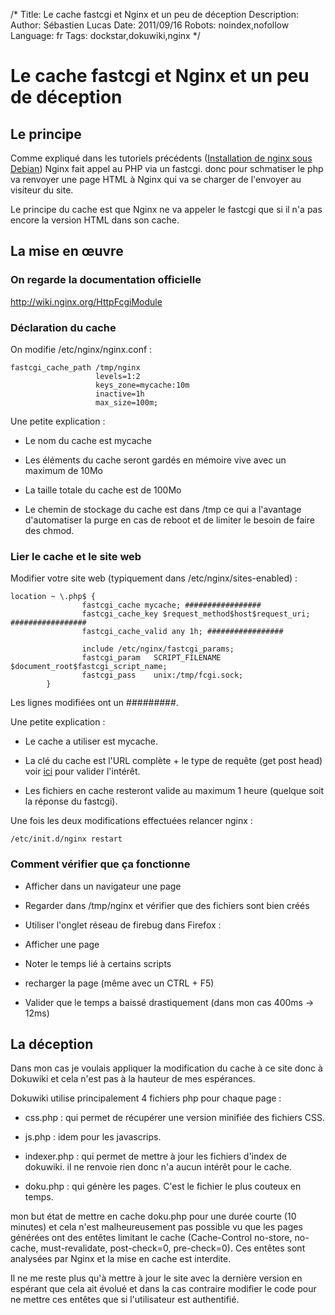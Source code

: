 /*
Title: Le cache fastcgi et Nginx et un peu de déception
Description: 
Author: Sébastien Lucas
Date: 2011/09/16
Robots: noindex,nofollow
Language: fr
Tags: dockstar,dokuwiki,nginx
*/
# Le cache fastcgi et Nginx et un peu de déception

## Le principe
Comme expliqué dans les tutoriels précédents ([Installation de nginx sous Debian](/blog/nginx-php-install)) Nginx fait appel au PHP via un fastcgi. donc pour schmatiser le php va renvoyer une page HTML à Nginx qui va se charger de l'envoyer au visiteur du site.

Le principe du cache est que Nginx ne va appeler le fastcgi que si il n'a pas encore la version HTML dans son cache.
## La mise en œuvre

### On regarde la documentation officielle
http://wiki.nginx.org/HttpFcgiModule
### Déclaration du cache

On modifie /etc/nginx/nginx.conf :
```
fastcgi_cache_path /tmp/nginx
                   levels=1:2
                   keys_zone=mycache:10m
                   inactive=1h
                   max_size=100m;
```
Une petite explication : 

*	Le nom du cache est mycache

*	Les éléments du cache seront gardés en mémoire vive avec un maximum de 10Mo

*	La taille totale du cache est de 100Mo

*	Le chemin de stockage du cache est dans /tmp ce qui a l'avantage d'automatiser la purge en cas de reboot et de limiter le besoin de faire des chmod.
### Lier le cache et le site web

Modifier votre site web (typiquement dans /etc/nginx/sites-enabled) :
```
location ~ \.php$ {
                fastcgi_cache mycache; #################
                fastcgi_cache_key $request_method$host$request_uri; #################
                fastcgi_cache_valid any 1h; #################

                include /etc/nginx/fastcgi_params;
                fastcgi_param   SCRIPT_FILENAME  $document_root$fastcgi_script_name;
                fastcgi_pass    unix:/tmp/fcgi.sock;
        }
```

Les lignes modifiées ont un #########.

Une petite explication :

*	Le cache a utiliser est mycache.

*	La clé du cache est l'URL complète + le type de requête (get post head) voir [ici](http://tonykwon.com/tag/fastcgi_cache/) pour valider l'intérêt.

*	Les fichiers en cache resteront valide au maximum 1 heure (quelque soit la réponse du fastcgi).

Une fois les deux modifications effectuées relancer nginx :
```
/etc/init.d/nginx restart
```
### Comment vérifier que ça fonctionne

*	Afficher dans un navigateur une page

*	Regarder dans /tmp/nginx et vérifier que des fichiers sont bien créés

*	Utiliser l'onglet réseau de firebug dans Firefox :
   * Afficher une page
   * Noter le temps lié à certains scripts
   * recharger la page (même avec un CTRL + F5)
   * Valider que le temps a baissé drastiquement (dans mon cas 400ms -> 12ms)
## La déception

Dans mon cas je voulais appliquer la modification du cache à ce site donc à Dokuwiki et cela n'est pas à la hauteur de mes espérances.

Dokuwiki utilise principalement 4 fichiers php pour chaque page :

*	css.php : qui permet de récupérer une version minifiée des fichiers CSS.

*	js.php : idem pour les javascrips.

*	indexer.php : qui permet de mettre à jour les fichiers d'index de dokuwiki. il ne renvoie rien donc n'a aucun intérêt pour le cache.

*	doku.php : qui génère les pages. C'est le fichier le plus couteux en temps.

mon but état de mettre en cache doku.php pour une durée courte (10 minutes) et cela n'est malheureusement pas possible vu que les pages générées ont des entêtes limitant le cache (Cache-Control	no-store, no-cache, must-revalidate, post-check=0, pre-check=0). Ces entêtes sont analysées par Nginx et la mise en cache est interdite.

Il ne me reste plus qu'à mettre à jour le site avec la dernière version en espérant que cela ait évolué et dans la cas contraire modifier le code pour ne mettre ces entêtes que si l'utilisateur est authentifié.







